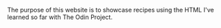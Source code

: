 The purpose of this website is to showcase recipes using the HTML I've learned so far with The Odin Project.
